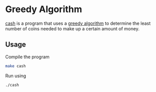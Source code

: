 # Greedy Algorithm

[cash](cash.c) is a program that uses a [greedy algorithm](https://en.wikipedia.org/wiki/Greedy_algorithm) to determine the least number of coins needed to make up a certain amount of money.

## Usage
Compile the program
```bash
make cash
```
Run using
```bash
./cash
```
